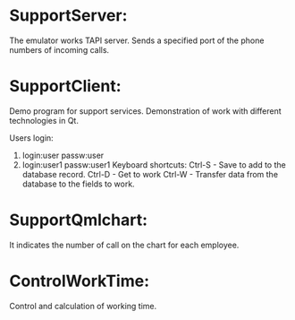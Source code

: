 # SupportServer:
   The emulator works TAPI server. Sends a specified port of the phone numbers of incoming calls.
# SupportClient: 
  Demo program for support services. Demonstration of work with different technologies in Qt.

  Users login:
  1. login:user
     passw:user
  2. login:user1
     passw:user1
 Keyboard shortcuts:
  Ctrl-S - Save to add to the database record.
  Ctrl-D - Get to work
  Ctrl-W - Transfer data from the database to the fields to work.

# SupportQmlchart:
 It indicates the number of call on the chart for each employee.
# ControlWorkTime:
 Control and calculation of working time.